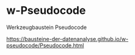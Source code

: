 # w-Pseudocode
Werkzeugbaustein Pseudocode

https://bausteine-der-datenanalyse.github.io/w-pseudocode/Pseudocode.html

